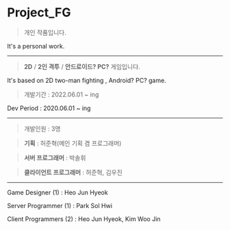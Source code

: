 # Project_FG

> 개인 작품입니다.

It's a personal work.


---


> **2D** / **2인 격투** / **안드로이드? PC?** 게임입니다.

It's based on 2D two-man fighting , Android? PC? game. 


> 개발기간 : 2022.06.01 ~ ing

Dev Period : 2020.06.01 ~ ing


---


> 개발인원 : 3명

> **기획** : 허준혁(메인 기획 겸 프로그래머)

> **서버 프로그래머** : 박솔휘

> **클라이언트 프로그래머** : 허준혁, 김우진

---


Game Designer (1) : Heo Jun Hyeok

Server Programmer (1) : Park Sol Hwi

Client Programmers (2) : Heo Jun Hyeok, Kim Woo Jin
